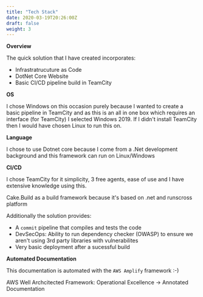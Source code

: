 ```yaml
---
title: "Tech Stack"
date: 2020-03-19T20:26:00Z
draft: false
weight: 3
---
```


**Overview**

The quick solution that I have created incorporates:

- Infrastratrucuture as Code
- DotNet Core Website
- Basic CI/CD pipeline build in TeamCity

**OS**

I chose Windows on this occasion purely because I wanted to create a basic pipeline in TeamCity and as this is an all in one box which requires an interface (for TeamCity) I selected Windows 2019.  If I didn't install TeamCity then I would have chosen Linux to run this on.

**Language**

I chose to use Dotnet core because I come from a .Net development background and this framework can run on Linux/Windows

**CI/CD**

I chose TeamCity for it simplicity, 3 free agents, ease of use and I have extensive knowledge using this.

Cake.Build as a build framework because it's based on .net and runscross platform

Additionally the solution provides:

- A `commit` pipeline that compiles and tests the code
- DevSecOps: Ability to run dependency checker (OWASP) to ensure we aren't using 3rd party libraries with vulnerabilites
- Very basic deployment after a sucessful build



**Automated Documentation**

This documentation is automated with the `AWS Amplify` framework :-)

AWS Well Archcitected Framework: Operational Excellence -> Annotated Documentation